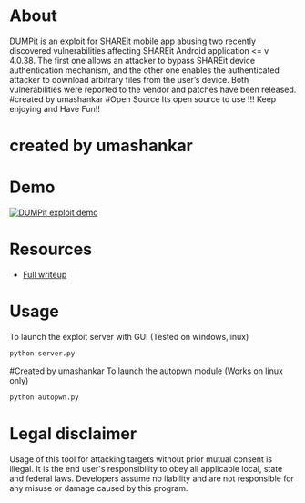 # About
DUMPit is an exploit for SHAREit mobile app abusing two recently discovered vulnerabilities affecting SHAREit Android application <= v 4.0.38. The first one allows an attacker to bypass SHAREit device authentication mechanism, and the other one enables the authenticated attacker to download arbitrary files from the user’s device. Both vulnerabilities were reported to the vendor and patches have been released.
#created by umashankar
#Open Source
Its open source to use !!! Keep enjoying and Have Fun!!
# created by umashankar
# Demo
[![DUMPit exploit demo](https://i.imgur.com/XlAzcoA.png)](https://www.youtube.com/watch?v=Q4kk4FvrH6g&feature=youtu.be "DUMPit exploit demo - Click to Watch!")

# Resources
- [Full writeup](https://blog.redforce.io/shareit-vulnerabilities-enable-unrestricted-access-to-adjacent-devices-files)

# Usage
To launch the exploit server with GUI (Tested on windows,linux)
```bash
python server.py
```
#Created by umashankar
To launch the autopwn module (Works on linux only)
```bash
python autopwn.py
```

# Legal disclaimer
Usage of this tool for attacking targets without prior mutual consent is illegal. It is the end user's responsibility to obey all applicable local, state and federal laws. Developers assume no liability and are not responsible for any misuse or damage caused by this program.
